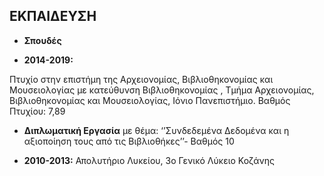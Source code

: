 ## ΕΚΠΑΙΔΕΥΣΗ

* **Σπουδές**

* **2014-2019:**

Πτυχίο στην επιστήμη της Αρχειονομίας, Βιβλιοθηκονομίας και
Μουσειολογίας με κατεύθυνση Βιβλιοθηκονομίας , Τμήμα
Αρχειονομίας, Βιβλιοθηκονομίας και Μουσειολογίας, Ιόνιο
Πανεπιστήμιο. Βαθμός Πτυχίου: 7,89

* **Διπλωματική Εργασία** με θέμα: ‘’Συνδεδεμένα Δεδομένα και η
αξιοποίηση τους από τις Βιβλιοθήκες’’- Βαθμός 10

* **2010-2013:**
Απολυτήριο Λυκείου, 3ο Γενικό Λύκειο Κοζάνης


